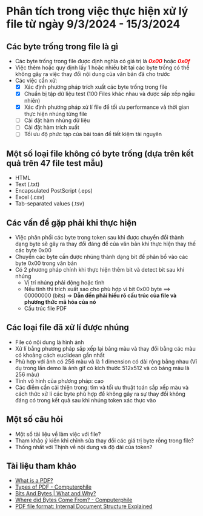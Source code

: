 # Phân tích trong việc thực hiện xử lý file từ ngày 9/3/2024 - 15/3/2024

## Các byte trống trong file là gì
- Các byte trống trong file được định nghĩa có giá trị là <span style="color:red">***0x00***</span> hoặc <span style="color:red">***0x0f***</span>
- Việc thêm hoặc quy định lấy 1 hoặc nhiều bit tại các byte trống có thể không gây ra việc thay đổi nội dung của văn bản đã cho trước
- Các việc cần xử:
  - [x] Xác định phương pháp trích xuất các byte trống trong file
  - [x] Chuẩn bị tập dữ liệu test (100 Files khác nhau và được sắp xếp ngẫu nhiên)
  - [x] Xác định phương pháp xử lí file để tối ưu performance và thời gian thực hiện nhúng từng file
  - [ ] Cài đặt hàm nhúng dữ liệu
  - [ ] Cài đặt hàm trích xuất
  - [ ] Tối ưu độ phức tạp của bài toán để tiết kiệm tài nguyên

## Một số loại file không có byte trống (dựa trên kết quả trên 47 file test mẫu)
- HTML
- Text (.txt)
- Encapsulated PostScript (.eps)
- Excel (.csv)
- Tab-separated values (.tsv)

## Các vấn đề gặp phải khi thực hiện
- Việc phân phối các byte trong token sau khi được chuyển đổi thành dạng byte sẽ gây ra thay đổi đáng để của văn bản khi thực hiện thay thế các byte 0x00
- Chuyển các byte cần được nhúng thành dạng bit để phân bổ vào các byte 0x00 trong văn bản
- Có 2 phương pháp chính khi thực hiện thêm bit và detect bit sau khi nhúng
  - Vị trí nhúng phải động hoặc tĩnh
  - Nếu tĩnh thì trích xuất sao cho phù hợp vì bit 0x00 byte ==> 00000000 (bits) => **Dẫn đến phải hiểu rõ cấu trúc của file và phương thức mã hóa của nó**
  - Cấu trúc file PDF

## Các loại file đã xử lí được nhúng
- File có nội dung là hình ảnh
- Xử lí bằng phương pháp sắp xếp lại bảng màu và thay đổi bằng các màu có khoảng cách euclidean gần nhất
- Phù hợp với ảnh có 256 màu và là 1 dimension có dài rộng bằng nhau (Ví dụ trong lần demo là ảnh gif có kích thước 512x512 và có bảng màu là 256 màu)
- Tính vô hình của phương pháp: cao
- Các điểm cần cải thiện trong: tìm và tối ưu thuật toán sắp xếp màu và cách thức xử lí các byte phù hợp để không gây ra sự thay đổi không đáng có trong kết quả sau khi nhúng token xác thực vào 

## Một số câu hỏi
- Một số tài liệu về làm việc với file?
- Tham khảo ý kiến khi chỉnh sửa thay đổi các giá trị byte rỗng trong file?
- Thống nhất với Thịnh về nội dung và độ dài của token?


## Tài liệu tham khảo
- <a href="https://www.youtube.com/watch?v=GqEH8XvPZwM">What is a PDF?</a>
- <a href="https://youtu.be/K7oxZCgO1dY?si=gR_rwn2JSVWzydEJ">Types of PDF - Computerphile</a>
- <a href="https://youtu.be/9vNdFpjEmXw?si=k1BFVeW8YPuIkp5E">Bits And Bytes | What and Why?</a>
- <a href="https://youtu.be/ixJCo0cyAuA?si=gq4pa1GCi4daatFT">Where did Bytes Come From? - Computerphile</a>
- <a href="https://www.save-emails-as-pdf.com/news/pdf-file-format-internal-document-structure-explained/#:~:text=The%20PDF%20file%20format%20has,the%20author%20of%20the%20file.">PDF file format: Internal Document Structure Explained</a>